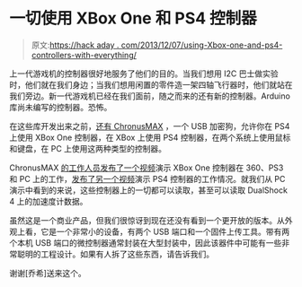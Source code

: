 # 一切使用 XBox One 和 PS4 控制器

> 原文:[https://hack aday . com/2013/12/07/using-Xbox-one-and-ps4-controllers-with-everything/](https://hackaday.com/2013/12/07/using-xbox-one-and-ps4-controllers-with-everything/)

上一代游戏机的控制器很好地服务了他们的目的。当我们想用 I2C 巴士做实验时，他们就在我们身边；当我们想用闲置的零件造一架四轴飞行器时，他们就站在我们旁边。新一代游戏机已经在我们面前，随之而来的还有新的控制器。Arduino 库尚未编写的控制器。恐怖。

在这些库开发出来之前，[还有 ChronusMAX](http://cronusmax.com/) ，一个 USB 加密狗，允许你在 PS4 上使用 XBox One 控制器，在 XBox 上使用 PS4 控制器，在两个系统上使用鼠标和键盘，在 PC 上使用这两种类型的控制器。

ChronusMAX [的工作人员发布了一个视频](http://www.youtube.com/watch?v=qA4gu-iuIVw)演示 XBox One 控制器在 360、PS3 和 PC 上的工作，[发布了另一个视频](http://www.youtube.com/watch?v=RkbjUj5nN6g)演示 PS4 控制器的工作情况。就我们从 PC 演示中看到的来说，这些控制器上的一切都可以读取，甚至可以读取 DualShock 4 上的加速度计数据。

虽然这是一个商业产品，但我们很惊讶到现在还没有看到一个更开放的版本。从外观上看，它是一个非常小的设备，有两个 USB 端口和一个固件上传工具。带有两个本机 USB 端口的微控制器通常封装在大型封装中，因此该器件中可能有一些非常聪明的工程设计。如果有人拆了这些东西，请告诉我们。

谢谢[乔希]送来这个。